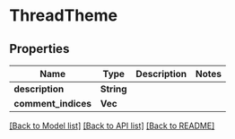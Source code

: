 # ThreadTheme

## Properties

Name | Type | Description | Notes
------------ | ------------- | ------------- | -------------
**description** | **String** |  | 
**comment_indices** | **Vec<i32>** |  | 

[[Back to Model list]](../README.md#documentation-for-models) [[Back to API list]](../README.md#documentation-for-api-endpoints) [[Back to README]](../README.md)


